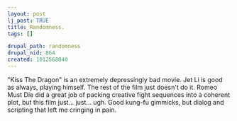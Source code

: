 ```yaml
--- 
layout: post
lj_post: TRUE
title: Randomness.
tags: []

drupal_path: randomness
drupal_nid: 864
created: 1012568040
---
```

"Kiss The Dragon" is an extremely depressingly bad movie. Jet Li is good as always, playing himself. The rest of the film just doesn't do it. Romeo Must Die did a great job of packing creative fight sequences into a coherent plot, but this film just... just... ugh. Good kung-fu gimmicks, but dialog and scripting that left me cringing in pain.
